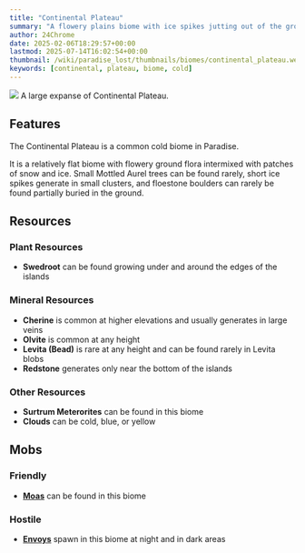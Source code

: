 ```yaml
---
title: "Continental Plateau"
summary: "A flowery plains biome with ice spikes jutting out of the ground"
author: 24Chrome
date: 2025-02-06T18:29:57+00:00
lastmod: 2025-07-14T16:02:54+00:00
thumbnail: /wiki/paradise_lost/thumbnails/biomes/continental_plateau.webp
keywords: [continental, plateau, biome, cold]
---
```


<img src="/wiki/paradise_lost/biomes/continental_plateau.webp">
A large expanse of Continental Plateau.

## Features
The Continental Plateau is a common cold biome in Paradise. 

It is a relatively flat biome with flowery ground flora intermixed with patches of snow and ice.
Small Mottled Aurel trees can be found rarely, short ice spikes generate in small clusters, and floestone boulders can rarely be found partially buried in the ground. 


## Resources

### Plant Resources
* **Swedroot** can be found growing under and around the edges of the islands

### Mineral Resources
* **Cherine** is common at higher elevations and usually generates in large veins
* **Olvite** is common at any height
* **Levita (Bead)** is rare at any height and can be found rarely in Levita blobs
* **Redstone** generates only near the bottom of the islands

### Other Resources
* **Surtrum Meterorites** can be found in this biome
* **Clouds** can be cold, blue, or yellow

## Mobs

### Friendly
* **[Moas](/wiki/paradise-lost/mobs/moa/)** can be found in this biome


### Hostile
* **[Envoys](/wiki/paradise-lost/mobs/envoy/)** spawn in this biome at night and in dark areas



